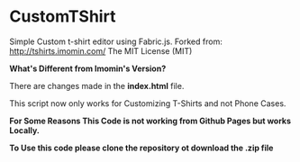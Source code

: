 

CustomTShirt
============

Simple Custom t-shirt editor using Fabric.js. 
Forked from: http://tshirts.imomin.com/
The MIT License (MIT)





**What's Different from Imomin's Version?**

There are changes made in the **index.html** file.

This script now only works for Customizing T-Shirts and not Phone Cases.

**For Some Reasons This Code is not working from Github Pages but works Locally.**

**To Use this code please clone the repository ot download the .zip file**
